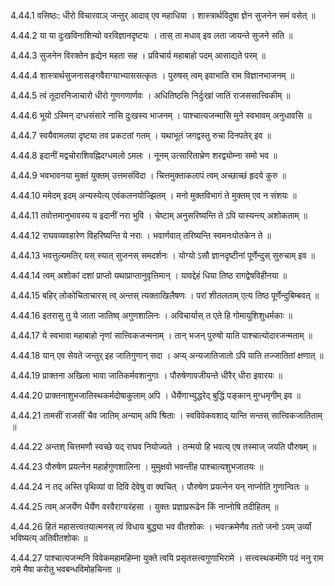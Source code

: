 4.44.1
वसिष्ठः:
धीरो विचारवाञ् जन्तुर् आदाव् एव महाधिया ।
शास्त्रार्थविदुषा ज्ञेन सुजनेन समं वसेत् ॥


4.44.2
या या दुःखविनाशिन्यो वरविज्ञानदृष्टयः ।
तास् ता मधाव् इव लता जायन्ते सुजने सति ॥


4.44.3
सुजनेन विरक्तेन हृद्येन महता सह ।
प्रविचार्य महाबाहो पदम् आसाद्यते परम् ॥


4.44.4
शास्त्रार्थसुजनासङ्गवैराग्याभ्याससत्कृतः ।
पुरुषस् त्वम् इवाभाति राम विज्ञानभाजनम् ॥


4.44.5
त्वं तूदारनिजाचारो धीरो गुणगणार्णवः ।
अधितिष्ठसि निर्दुःखां जातिं राजससात्त्विकीम् ॥


4.44.6
भूयो ऽस्मिन् दग्धसंसारे नासि दुःखस्य भाजनम् ।
पाश्चात्यजन्मासि मुने स्वभावम् अनुधावसि ॥


4.44.7
स्वयैवामलया दृष्ट्या तव प्रकटतां गतम् ।
यथाभूतं जगद्वस्तु रुचा दिनपतेर् इव ॥


4.44.8
इदानीं मद्वचोराशिवह्निदग्धमलो ऽमलः ।
नूनम् उत्सारिताभ्रेण शरद्व्योम्ना समो भव ॥


4.44.9
भवभावनया मुक्तं युक्तम् उत्तमसंविदा ।
चित्तमुक्ताकलापं त्वम् अच्छाच्छं हृदये कुरु ॥


4.44.10
ममेदम् इदम् अन्यस्येत्य् एवंकलनयोज्झितम् ।
मनो मुक्तविभागं ते मुक्तम् एव न संशयः ॥


4.44.11
तवोत्तमानुभावस्य य इदानीं नरा भुवि ।
चेष्टाम् अनुसरिष्यन्ति ते ऽपि यास्यन्त्य् अशोकताम् ॥


4.44.12
राघवव्यवहारेण विहरिष्यन्ति ये नराः ।
भवार्णवात् तरिष्यन्ति स्वमनःपोतकेन ते ॥


4.44.13
भवत्तुल्यमतिर् यस् स्यात् सुजनस् समदर्शनः ।
योग्यो ऽसौ ज्ञानदृष्टीनां पूर्णेन्दुस् सुरुचाम् इव ॥


4.44.14
त्वम् अशोकां दशां प्राप्तो यथाप्राप्तानुवृत्तिमान् ।
यावद्देहं धिया तिष्ठ रागद्वेषविहीनया ॥


4.44.15
बहिर् लोकोचिताचारस् त्व् अन्तस् त्यक्ताखिलैषणः ।
परां शीतलताम् एत्य तिष्ठ पूर्णेन्दुबिम्बवत् ॥


4.44.16
इतरासु तु ये जाता जातिष्व् अगुणशालिनः ।
अविचार्यास् त एते हि गोमायुशिशुधर्मकाः ॥


4.44.17
ये स्वभावा महाबाहो नृणां सात्त्विकजन्मनाम् ।
तान् भजन् पुरुषो याति पाश्चात्योदारजन्मताम् ॥


4.44.18
यान् एव सेवते जन्तुर् इह जातिगुणान् सदा ।
अप्य् अन्यजातिजातो ऽपि याति तज्जातितां क्षणात् ॥


4.44.19
प्राक्तना अखिला भावा जातिकर्मवशानुगाः ।
पौरुषेणावजीयन्ते धीरैर् धीरा इवारयः ॥


4.44.20
प्राक्तनाशुभजातिस्थकर्मदोषाकुलाम् अपि ।
धैर्येणाभ्युद्धरेद् बुद्धिं पङ्कान् मुग्धमृगीम् इव ॥


4.44.21
तामसीं राजसीं चैव जातिम् अन्याम् अपि श्रिताः ।
स्वविवेकवशाद् यान्ति सन्तस् सात्त्विकजातिताम् ॥


4.44.22
अन्तश् चित्तमणौ स्वच्छे यद् राघव नियोज्यते ।
तन्मयो हि भवत्य् एष तस्माज् जयति पौरुषम् ॥


4.44.23
पौरुषेण प्रयत्नेन महार्हगुणशालिना ।
मुमुक्षवो भवन्तीह पाश्चात्यशुभजातयः ॥


4.44.24
न तद् अस्ति पृथिव्यां वा दिवि देवेषु वा क्वचित् ।
पौरुषेण प्रयत्नेन यन् नाप्नोति गुणान्वितः ॥


4.44.25
त्वम् अजर्येण धैर्येण वरवैराग्यरंहसा ।
युक्तः प्रज्ञाप्ररूढेन किं नाप्नोषि तदीहितम् ॥


4.44.26
हितं महासत्त्वतयात्मनस् त्वं विधाय बुद्ध्या भव वीतशोकः ।
भवत्क्रमेणैव ततो जनो ऽयम् उर्व्यां भविष्यत्य् अतिवीतशोकः ॥


4.44.27
पाश्चात्यजन्मनि विवेकमहामहिम्ना युक्ते त्वयि प्रसृतसत्त्वगुणाभिरामे ।
सत्त्वस्थकर्मणि पदं ननु राम रामे मैषा करोतु भवबन्धविमोहचिन्ता ॥

